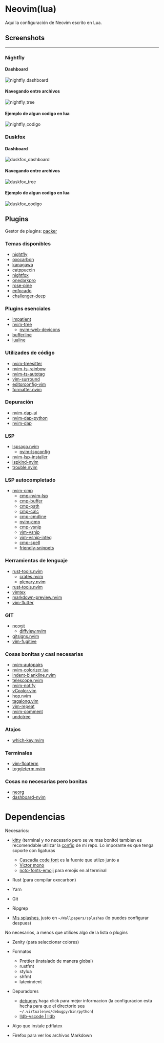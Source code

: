 # Neovim(lua)

Aquí la configuración de Neovim escrito en Lua.

## Screenshots
---
### Nightfly
#### Dashboard
![nightfly_dashboard](screenshots/nightfly_dashboard.png)
#### Navegando entre archivos
![nightfly_tree](screenshots/nightfly_arbol.png)
#### Ejemplo de algun codigo en lua
![nightfly_codigo](screenshots/nightfly_sample.png)

### Duskfox
#### Dashboard
![duskfox_dashboard](screenshots/duskfox_dashboard.png)
#### Navegando entre archivos
![duskfox_tree](screenshots/duskfox_arbol.png)
#### Ejemplo de algun codigo en lua
![duskfox_codigo](screenshots/duskfox_sample.png)


## Plugins
Gestor de plugins: [packer](https://github.com/wbthomason/packer.nvim)

### Temas disponibles

- [nightfly](https://github.com/bluz71/vim-nightfly-guicolors)
- [oxocarbon](https://github.com/shaunsingh/oxocarbon.nvim)
- [kanagawa](https://github.com/rebelot/kanagawa.nvim)
- [catppuccin](https://github.com/catppuccin/nvim)
- [nightfox](https://github.com/EdenEast/nightfox.nvim)
- [onedarkpro](https://github.com/olimorris/onedarkpro.nvim)
- [rose-pine](https://github.com/rose-pine/neovim)
- [enfocado](https://github.com/wuelnerdotexe/vim-enfocado)
- [challenger-deep](https://github.com/challenger-deep-theme/vim)

### Plugins esenciales
- [impatient](https://github.com/lewis6991/impatient.nvim)
- [nvim-tree](https://github.com/kyazdani42/nvim-tree.lua)
    - [nvim-web-devicons](https://github.com/kyazdani42/nvim-web-devicons)
- [bufferline](https://github.com/akinsho/bufferline.nvim)
- [lualine](https://github.com/nvim-lualine/lualine.nvim)

### Utilizades de código
- [nvim-treesitter](https://github.com/nvim-treesitter/nvim-treesitter)
- [nvim-ts-rainbow](https://github.com/p00f/nvim-ts-rainbow)
- [nvim-ts-autotag](https://github.com/windwp/nvim-ts-autotag)
- [vim-surround](https://github.com/tpope/vim-surround)
- [editorconfig-vim](https://github.com/editorconfig/editorconfig-vim)
- [formatter.nvim](https://github.com/mhartington/formatter.nvim)

### Depuración
- [nvim-dap-ui](https://github.com/rcarriga/nvim-dap-ui)
- [nvim-dap-python](https://github.com/mfussenegger/nvim-dap-python)
- [nvim-dap](https://github.com/mfussenegger/nvim-dap)

### LSP
- [lspsaga.nvim](https://github.com/kkharji/lspsaga.nvim)
    - [nvim-lspconfig](https://github.com/neovim/nvim-lspconfig)
- [nvim-lsp-installer](https://github.com/williamboman/nvim-lsp-installer)
- [lspkind-nvim](https://github.com/onsails/lspkind-nvim)
- [trouble.nvim](https://github.com/folke/trouble.nvim)

### LSP autocompletado
- [nvim-cmp](https://github.com/hrsh7th/nvim-cmp)
    - [cmp-nvim-lsp](https://github.com/hrsh7th/cmp-nvim-lsp)
    - [cmp-buffer](https://github.com/hrsh7th/cmp-buffer)
    - [cmp-path](https://github.com/hrsh7th/cmp-path)
    - [cmp-calc](https://github.com/hrsh7th/cmp-calc)
    - [cmp-cmdline](https://github.com/hrsh7th/cmp-cmdline)
    - [nvim-cmp](https://github.com/hrsh7th/nvim-cmp)
    - [cmp-vsnip](https://github.com/hrsh7th/cmp-vsnip)
    - [vim-vsnip](https://github.com/hrsh7th/vim-vsnip)
    - [vim-vsnip-integ](https://github.com/hrsh7th/vim-vsnip-integ)
    - [cmp-spell](https://github.com/f3fora/cmp-spell)
    - [friendly-snippets](https://github.com/rafamadriz/friendly-snippets)

### Herramientas de lenguaje
- [rust-tools.nvim](https://github.com/simrat39/rust-tools.nvim)
    - [crates.nvim](https://github.com/saecki/crates.nvim)
    - [plenary.nvim](https://github.com/nvim-lua/plenary.nvim)
- [rust-tools.nvim](https://github.com/simrat39/rust-tools.nvim)
- [vimtex](https://github.com/lervag/vimtex)
- [markdown-preview.nvim](https://github.com/iamcco/markdown-preview.nvim)
- [vim-flutter](https://github.com/thosakwe/vim-flutter)

### GIT
- [neogit](https://github.com/TimUntersberger/neogit)
    - [diffview.nvim](https://github.com/sindrets/diffview.nvim)
- [gitsigns.nvim](https://github.com/lewis6991/gitsigns.nvim)
- [vim-fugitive](https://github.com/tpope/vim-fugitive)

### Cosas bonitas y **casi** necesarias
- [nvim-autopairs](https://github.com/windwp/nvim-autopairs)
- [nvim-colorizer.lua](https://github.com/norcalli/nvim-colorizer.lua)
- [indent-blankline.nvim](https://github.com/lukas-reineke/indent-blankline.nvim)
- [telescope.nvim](https://github.com/nvim-telescope/telescope.nvim)
- [nvim-notify](https://github.com/rcarriga/nvim-notify)
- [vCoolor.vim](https://github.com/KabbAmine/vCoolor.vim)
- [hop.nvim](https://github.com/phaazon/hop.nvim)
- [tagalong.vim](https://github.com/AndrewRadev/tagalong.vim)
- [vim-repeat](https://github.com/tpope/vim-repeat)
- [nvim-comment](https://github.com/terrortylor/nvim-comment)
- [undotree](https://github.com/mbbill/undotree)

### Atajos
- [which-key.nvim](https://github.com/folke/which-key.nvim)

### Terminales
- [vim-floaterm](https://github.com/voldikss/vim-floaterm)
- [toggleterm.nvim](https://github.com/akinsho/toggleterm.nvim)

### Cosas no necesarias pero bonitas
- [neorg](https://github.com/nvim-neorg/neorg)
- [dashboard-nvim](https://github.com/glepnir/dashboard-nvim)

# Dependencias

Necesarios:
- [kitty](https://github.com/kovidgoyal/kitty) (terminal y no necesario pero se
  ve mas bonito) tambien es recomendable utilizar la
  [config](https://github.com/Kedap/dotfiles/blob/main/kitty.conf) de mi repo.
  Lo imporante es que tenga soporte con ligaturas
  - [Cascadia code font](https://github.com/microsoft/cascadia-code) es la fuente que utilzo junto a
  - [Victor mono](https://rubjo.github.io/victor-mono/)
  - [noto-fonts-emoji](https://github.com/googlefonts/noto-emoji) para emojis en al terminal

- Rust (para compilar oxocarbon)
- Yarn
- Git
- Ripgrep
- [Mis
  splashes](https://github.com/Kedap/dotfiles/blob/main/wallpapers/splashes),
  justo en `~/Wallpapers/splashes` (lo puedes configurar despues)

No necesarios, a menos que utilices algo de la lista o plugins
- Zenity (para seleccionar colores)
- Formatos
  - Prettier (instalado de manera global)
  - rustfmt
  - stylua
  - shfmt
  - latexindent

- Depuradores
  - [debugpy](https://github.com/mfussenegger/nvim-dap-python) haga click para
    mejor informacion (la configuracion esta hecha para que el directorio sea
    `~/.virtualenvs/debugpy/bin/python`)
  - [lldb-vscode | lldb](https://github.com/mfussenegger/nvim-dap/wiki/Debug-Adapter-installation#ccrust-via-lldb-vscode)

- Algo que instale pdflatex
- Firefox para ver los archivos Markdown
